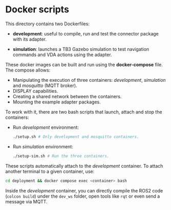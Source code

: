 # Docker scripts

This directory contains two Dockerfiles:

- **development**: useful to compile, run and test the connector package with its adapter.

- **simulation**: launches a TB3 Gazebo simulation to test navigation commands and VDA actions using the adapter.

These docker images can be built and run using the **docker-compose** file. The compose allows:

- Manipulating the execution of three containers: _development_, _simulation_ and _mosquitto_ (MQTT broker).
- DISPLAY capabilities.
- Creating a shared network between the containers.
- Mounting the example adapter packages.

To work with it, there are two bash scripts that launch, attach and stop the containers:

- Run _development_ environment:

  ```sh
  ./setup.sh # Only development and mosquitto containers.
  ```

- Run _simulation_ environment:

  ```sh
  ./setup-sim.sh # Run the three containers.
  ```

These scripts automatically attach to the _development_ container. To attach another terminal to a given container, use:

```sh
cd deployment && docker compose exec <container> bash
```

Inside the _development_ container, you can directly compile the ROS2 code (`colcon build`) under the `dev_ws` folder, open tools like `rqt` or even send a message via MQTT.
